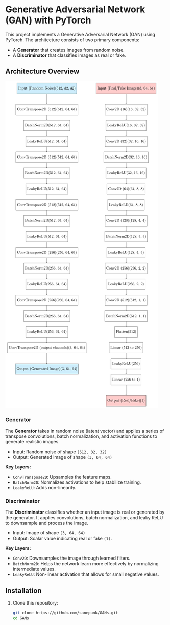 # Generative Adversarial Network (GAN) with PyTorch

This project implements a Generative Adversarial Network (GAN) using PyTorch. The architecture consists of two primary components:
- A **Generator** that creates images from random noise.
- A **Discriminator** that classifies images as real or fake.

## Architecture Overview

![GAN_architecture](GAN_architecture.jpg)
### Generator
The **Generator** takes in random noise (latent vector) and applies a series of transpose convolutions, batch normalization, and activation functions to generate realistic images.

- Input: Random noise of shape `(512, 32, 32)`
- Output: Generated image of shape `(3, 64, 64)`

**Key Layers:**
- `ConvTranspose2D`: Upsamples the feature maps.
- `BatchNorm2D`: Normalizes activations to help stabilize training.
- `LeakyReLU`: Adds non-linearity.

### Discriminator
The **Discriminator** classifies whether an input image is real or generated by the generator. It applies convolutions, batch normalization, and leaky ReLU to downsample and process the image.

- Input: Image of shape `(3, 64, 64)`
- Output: Scalar value indicating real or fake `(1)`.

**Key Layers:**
- `Conv2D`: Downsamples the image through learned filters.
- `BatchNorm2D`: Helps the network learn more effectively by normalizing intermediate values.
- `LeakyReLU`: Non-linear activation that allows for small negative values.

## Installation

1. Clone this repository:
   ```bash
   git clone https://github.com/sanepunk/GANs.git
   cd GANs
